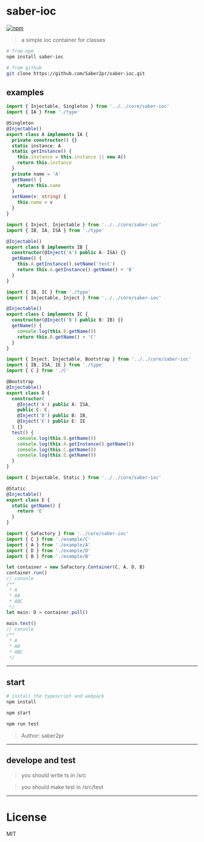 # saber-ioc

[![npm](https://img.shields.io/npm/v/saber-ioc.svg?colorB=blue)](https://www.npmjs.com/package/saber-ioc)

> a simple ioc container for classes

```bash
# from npm
npm install saber-ioc

# from github
git clone https://github.com/Saber2pr/saber-ioc.git
```

## examples

```ts
import { Injectable, Singleton } from '../../core/saber-ioc'
import { IA } from './type'

@Singleton
@Injectable()
export class A implements IA {
  private constructor() {}
  static instance: A
  static getInstance() {
    this.instance = this.instance || new A()
    return this.instance
  }
  private name = 'A'
  getName() {
    return this.name
  }
  setName(v: string) {
    this.name = v
  }
}
```

```ts
import { Inject, Injectable } from '../../core/saber-ioc'
import { IB, IA, ISA } from './type'

@Injectable()
export class B implements IB {
  constructor(@Inject('A') public A: ISA) {}
  getName() {
    this.A.getInstance().setName('test')
    return this.A.getInstance().getName() + 'B'
  }
}
```

```ts
import { IB, IC } from './type'
import { Injectable, Inject } from '../../core/saber-ioc'

@Injectable()
export class C implements IC {
  constructor(@Inject('B') public B: IB) {}
  getName() {
    console.log(this.B.getName())
    return this.B.getName() + 'C'
  }
}
```

```ts
import { Inject, Injectable, Bootstrap } from '../../core/saber-ioc'
import { IB, ISA, IE } from './type'
import { C } from './C'

@Bootstrap
@Injectable()
export class D {
  constructor(
    @Inject('A') public A: ISA,
    public C: C,
    @Inject('B') public B: IB,
    @Inject('E') public E: IE
  ) {}
  test() {
    console.log(this.B.getName())
    console.log(this.A.getInstance().getName())
    console.log(this.C.getName())
    console.log(this.E.getName())
  }
}
```

```ts
import { Injectable, Static } from '../../core/saber-ioc'

@Static
@Injectable()
export class E {
  static getName() {
    return 'E'
  }
}
```

```ts
import { SaFactory } from '../core/saber-ioc'
import { C } from './example/C'
import { A } from './example/A'
import { D } from './example/D'
import { B } from './example/B'

let container = new SaFactory.Container(C, A, D, B)
container.run()
// console
/**
 * A
 * AB
 * ABC
 */
let main: D = container.pull()

main.test()
// console
/**
 * A
 * AB
 * ABC
 */
```

---

## start

```bash
# install the typescript and webpack
npm install
```

```bash
npm start

npm run test

```

> Author: saber2pr

---

## develope and test

> you should write ts in /src

> you should make test in /src/test

---

# License

MIT
